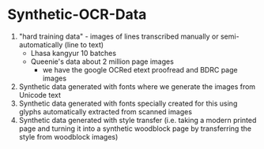 # Synthetic-OCR-Data


1. "hard training data" - images of lines transcribed manually or semi-automatically (line to text)
   - Lhasa kangyur 10 batches
   - Queenie's data about 2 million page images
       - we have the google OCRed etext proofread and BDRC page images
3. Synthetic data generated with fonts where we generate the images from Unicode text
4. Synthetic data generated with fonts specially created for this using glyphs automatically extracted from scanned images
5. Synthetic data generated with style transfer (i.e. taking a modern printed page and turning it into a synthetic woodblock page by transferring the style from woodblock images)
